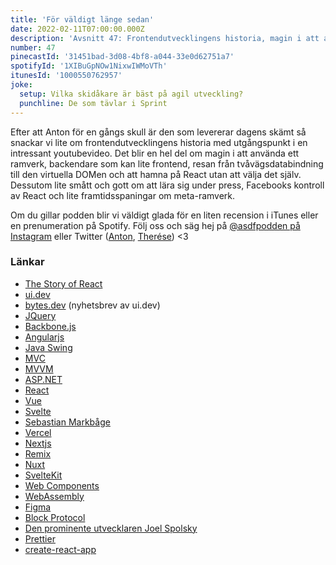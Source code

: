 ```yaml
---
title: 'För väldigt länge sedan'
date: 2022-02-11T07:00:00.000Z
description: 'Avsnitt 47: Frontendutvecklingens historia, magin i att använda ett ramverk, framtidsspaningar om meta-ramverk och mycket annat.'
number: 47
pinecastId: '31451bad-3d08-4bf8-a044-33e0d62751a7'
spotifyId: '1XIBuGpNOw1NixwIWMoVTh'
itunesId: '1000550762957'
joke:
  setup: Vilka skidåkare är bäst på agil utveckling?
  punchline: De som tävlar i Sprint
---
```


Efter att Anton för en gångs skull är den som levererar dagens skämt så snackar vi lite om frontendutvecklingens historia med utgångspunkt i en intressant youtubevideo. Det blir en hel del om magin i att använda ett ramverk, backendare som kan lite frontend, resan från tvåvägsdatabindning till den virtuella DOMen och att hamna på React utan att välja det själv. Dessutom lite smått och gott om att lära sig under press, Facebooks kontroll av React och lite framtidsspaningar om meta-ramverk.

Om du gillar podden blir vi väldigt glada för en liten recension i iTunes eller en prenumeration på Spotify. Följ oss och säg hej på [@asdfpodden på Instagram](https://www.instagram.com/asdfpodden/) eller Twitter ([Anton](https://twitter.com/Awnton), [Therése](https://twitter.com/tkomstadius)) &lt;3

### Länkar

- [The Story of React](https://www.youtube.com/watch?v=Wm_xI7KntDs)
- [ui.dev](https://ui.dev)
- [bytes.dev](http://bytes.dev) (nyhetsbrev av ui.dev)
- [JQuery](https://jquery.com)
- [Backbone.js](https://backbonejs.org)
- [Angularjs](https://angularjs.org)
- [Java Swing](<https://en.wikipedia.org/wiki/Swing_(Java)>)
- [MVC](https://sv.wikipedia.org/wiki/Model-View-Controller)
- [MVVM](https://en.wikipedia.org/wiki/Model–view–viewmodel)
- [ASP.NET](https://dotnet.microsoft.com/en-us/apps/aspnet)
- [React](https://reactjs.org)
- [Vue](https://vuejs.org)
- [Svelte](https://svelte.dev)
- [Sebastian Markbåge](https://twitter.com/sebmarkbage)
- [Vercel](https://vercel.com)
- [Nextjs](https://nextjs.org)
- [Remix](https://remix.run)
- [Nuxt](https://nuxtjs.org)
- [SvelteKit](https://kit.svelte.dev)
- [Web Components](https://developer.mozilla.org/en-US/docs/Web/Web_Components)
- [WebAssembly](https://webassembly.org)
- [Figma](http://figma.com)
- [Block Protocol](https://blockprotocol.org)
- [Den prominente utvecklaren Joel Spolsky](https://www.joelonsoftware.com)
- [Prettier](https://prettier.io)
- [create-react-app](https://create-react-app.dev)
